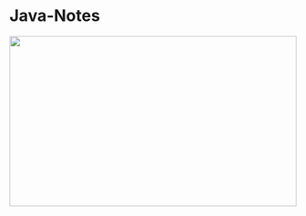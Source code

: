 # Java-Notes
<img src="http://sahet.net/src/software/Java-duke.jpg" height="300px" width="100%" align="center">
